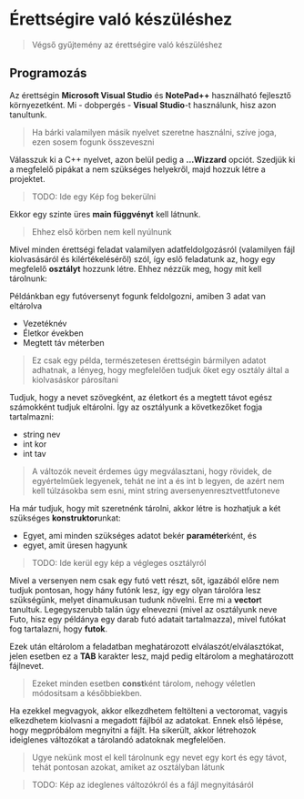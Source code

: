 # Érettségire való készüléshez
>Végső gyűjtemény az érettségire való készüléshez

## Programozás

Az érettségin **Microsoft Visual Studio** és **NotePad++** használható fejlesztő környezetként.
Mi - dobpergés - **Visual Studio**-t használunk, hisz azon tanultunk.
>Ha bárki valamilyen másik nyelvet szeretne használni, szíve joga, ezen sosem fogunk összeveszni

Válasszuk ki a C++ nyelvet, azon belül pedig a **...Wizzard** opciót.
Szedjük ki a megfelelő pipákat a nem szükséges helyekről, majd hozzuk létre a projektet.
>TODO: Ide egy Kép fog bekerülni

Ekkor egy szinte üres **main függvényt** kell látnunk.
>Ehhez első körben nem kell nyúlnunk

Mivel minden érettségi feladat valamilyen adatfeldolgozásról (valamilyen fájl kiolvasásáról és kilértékeléséről) szól, így eslő feladatunk az, hogy egy megfelelő **osztályt** hozzunk létre.
Ehhez nézzük meg, hogy mit kell tárolnunk:

Példánkban egy futóversenyt fogunk feldolgozni, amiben 3 adat van eltárolva
- Vezetéknév
- Életkor években
- Megtett táv méterben

>Ez csak egy példa, természetesen érettségin bármilyen adatot adhatnak, a lényeg, hogy megfelelően tudjuk őket egy osztály által a kiolvasáskor párosítani

Tudjuk, hogy a nevet szövegként, az életkort és a megtett távot egész számokként tudjuk eltárolni.
Így az osztályunk a következőket fogja tartalmazni:
- string nev
- int kor
- int tav

>A változók neveit érdemes úgy megválasztani, hogy rövidek, de egyértelműek legyenek, tehát ne int a és int b legyen, de azért nem kell túlzásokba sem esni, mint string aversenyenresztvettfutoneve

Ha már tudjuk, hogy mit szeretnénk tárolni, akkor létre is hozhatjuk a két szükséges **konstruktor**unkat:
- Egyet, ami minden szükséges adatot bekér **paraméter**ként, és 
- egyet, amit üresen hagyunk
>TODO: Ide kerül egy kép a végleges osztályról

Mivel a versenyen nem csak egy futó vett részt, sőt, igazából előre nem tudjuk pontosan, hogy hány futónk lesz, így egy olyan tárolóra lesz szükségünk, melyet dinamukusan tudunk növelni.
Erre mi a **vector**t tanultuk.
Legegyszerubb talán úgy elnevezni (mivel az osztályunk neve Futo, hisz egy példánya egy darab futó adatait tartalmazza), mivel futókat fog tartalazni, hogy **futok**.

Ezek után eltárolom a feladatban meghatározott elválaszót/elválasztókat, jelen esetben ez a **TAB** karakter lesz, majd pedig eltárolom a meghatározott fájlnevet. 
>Ezeket minden esetben **const**ként tárolom, nehogy véletlen módositsam a későbbiekben.

Ha ezekkel megvagyok, akkor elkezdhetem feltölteni a vectoromat, vagyis elkezdhetem kiolvasni a megadott fájlból az adatokat.
Ennek első lépése, hogy megpróbálom megnyitni a fájlt. Ha sikerült, akkor létrehozok ideiglenes változókat a tárolandó adatoknak megfelelően. 
>Ugye nekünk most el kell tárolnunk egy nevet egy kort és egy távot, tehát pontosan azokat, amiket az osztályban látunk

>TODO: Kép az ideglenes változókról és a fájl megnyitásáról
